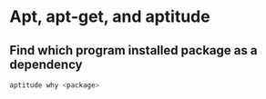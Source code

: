# Apt, apt-get, and aptitude

## Find which program installed package as a dependency

```sh
aptitude why <package>
```
